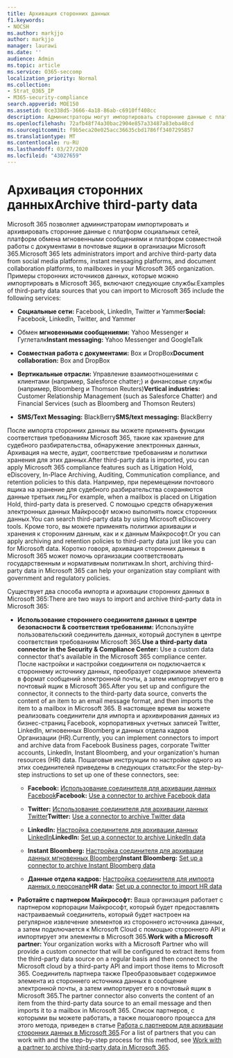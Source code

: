 ```yaml
---
title: Архивация сторонних данных
f1.keywords:
- NOCSH
ms.author: markjjo
author: markjjo
manager: laurawi
ms.date: ''
audience: Admin
ms.topic: article
ms.service: O365-seccomp
localization_priority: Normal
ms.collection:
- Strat_O365_IP
- M365-security-compliance
search.appverid: MOE150
ms.assetid: 0ce338d5-3666-4a18-86ab-c6910ff408cc
description: Администраторы могут импортировать сторонние данные с платформ социальных сетей, платформы обмена мгновенными сообщениями и платформы совместной работы с документами в почтовые ящики в организации Microsoft 365. Это позволяет архивировать данные из Facebook, Twitter и других сторонних источников данных в Microsoft 365. Затем вы можете использовать и применять функции обеспечения соответствия требованиям Microsoft 365 (например, хранение на месте, обнаружение электронных данных, Архивация на месте и политики хранения) для сторонних данных.
ms.openlocfilehash: 72afb48f74a30bac2904e857a33487a83eba48cd
ms.sourcegitcommit: f9b5eca20e025acc36635cbd1786ff3407295857
ms.translationtype: MT
ms.contentlocale: ru-RU
ms.lasthandoff: 03/27/2020
ms.locfileid: "43027659"
---
```

# <a name="archive-third-party-data"></a><span data-ttu-id="1022c-105">Архивация сторонних данных</span><span class="sxs-lookup"><span data-stu-id="1022c-105">Archive third-party data</span></span>

<span data-ttu-id="1022c-106">Microsoft 365 позволяет администраторам импортировать и архивировать сторонние данные с платформ социальных сетей, платформ обмена мгновенными сообщениями и платформ совместной работы с документами в почтовые ящики в организации Microsoft 365.</span><span class="sxs-lookup"><span data-stu-id="1022c-106">Microsoft 365 lets administrators import and archive third-party data from social media platforms, instant messaging platforms, and document collaboration platforms, to mailboxes in your Microsoft 365 organization.</span></span> <span data-ttu-id="1022c-107">Примеры сторонних источников данных, которые можно импортировать в Microsoft 365, включают следующие службы:</span><span class="sxs-lookup"><span data-stu-id="1022c-107">Examples of third-party data sources that you can import to Microsoft 365 include the following services:</span></span> 
  
- <span data-ttu-id="1022c-108">**Социальные сети:** Facebook, LinkedIn, Twitter и Yammer</span><span class="sxs-lookup"><span data-stu-id="1022c-108">**Social:** Facebook, LinkedIn, Twitter, and Yammer</span></span>

- <span data-ttu-id="1022c-109">Обмен **мгновенными сообщениями:** Yahoo Messenger и Гуглеталк</span><span class="sxs-lookup"><span data-stu-id="1022c-109">**Instant messaging:** Yahoo Messenger and GoogleTalk</span></span>

- <span data-ttu-id="1022c-110">**Совместная работа с документами:** Box и DropBox</span><span class="sxs-lookup"><span data-stu-id="1022c-110">**Document collaboration:** Box and DropBox</span></span>

- <span data-ttu-id="1022c-111">**Вертикальные отрасли:** Управление взаимоотношениями с клиентами (например, Salesforce chatter;) и финансовые службы (например, Bloomberg и Thomson Reuters)</span><span class="sxs-lookup"><span data-stu-id="1022c-111">**Vertical industries:** Customer Relationship Management (such as Salesforce Chatter) and Financial Services (such as Bloomberg and Thomson Reuters)</span></span>

- <span data-ttu-id="1022c-112">**SMS/Text Messaging:** BlackBerry</span><span class="sxs-lookup"><span data-stu-id="1022c-112">**SMS/text messaging:** BlackBerry</span></span>

<span data-ttu-id="1022c-113">После импорта сторонних данных вы можете применять функции соответствия требованиям Microsoft 365, такие как хранение для судебного разбирательства, обнаружение электронных данных, Архивация на месте, аудит, соответствие требованиям и политики хранения для этих данных.</span><span class="sxs-lookup"><span data-stu-id="1022c-113">After third-party data is imported, you can apply Microsoft 365 compliance features such as Litigation Hold, eDiscovery, In-Place Archiving, Auditing, Communication compliance, and retention policies to this data.</span></span> <span data-ttu-id="1022c-114">Например, при перемещении почтового ящика на хранение для судебного разбирательства сохраняются данные третьих лиц.</span><span class="sxs-lookup"><span data-stu-id="1022c-114">For example, when a mailbox is placed on Litigation Hold, third-party data is preserved.</span></span> <span data-ttu-id="1022c-115">С помощью средств обнаружения электронных данных Майкрософт можно выполнять поиск сторонних данных.</span><span class="sxs-lookup"><span data-stu-id="1022c-115">You can search third-party data by using Microsoft eDiscovery tools.</span></span> <span data-ttu-id="1022c-116">Кроме того, вы можете применять политики архивации и хранения к сторонним данным, как и к данным Майкрософт.</span><span class="sxs-lookup"><span data-stu-id="1022c-116">Or you can apply archiving and retention policies to third-party data just like you can for Microsoft data.</span></span> <span data-ttu-id="1022c-117">Коротко говоря, архивация сторонних данных в Microsoft 365 может помочь организации соответствовать государственным и нормативным политикам.</span><span class="sxs-lookup"><span data-stu-id="1022c-117">In short, archiving third-party data in Microsoft 365 can help your organization stay compliant with government and regulatory policies.</span></span>

<span data-ttu-id="1022c-118">Существует два способа импорта и архивации сторонних данных в Microsoft 365:</span><span class="sxs-lookup"><span data-stu-id="1022c-118">There are two ways to import and archive third-party data in Microsoft 365:</span></span>

- <span data-ttu-id="1022c-119">**Использование стороннего соединителя данных в центре безопасности & соответствия требованиям:** Используйте пользовательский соединитель данных, который доступен в центре соответствия требованиям Microsoft 365.</span><span class="sxs-lookup"><span data-stu-id="1022c-119">**Use a third-party data connector in the Security & Compliance Center:** Use a custom data connector that's available in the Microsoft 365 compliance center.</span></span> <span data-ttu-id="1022c-120">После настройки и настройки соединителя он подключается к стороннему источнику данных, преобразует содержимое элемента в формат сообщений электронной почты, а затем импортирует его в почтовый ящик в Microsoft 365.</span><span class="sxs-lookup"><span data-stu-id="1022c-120">After you set up and configure the connector, it connects to the third-party data source, converts the content of an item to an email message format, and then imports the item to a mailbox in Microsoft 365.</span></span> <span data-ttu-id="1022c-121">В настоящее время вы можете реализовать соединители для импорта и архивирования данных из бизнес-страниц Facebook, корпоративных учетных записей Twitter, LinkedIn, мгновенных Bloomberg и данных отдела кадров Организации (HR).</span><span class="sxs-lookup"><span data-stu-id="1022c-121">Currently, you can implement connectors to import and archive data from Facebook Business pages, corporate Twitter accounts, LinkedIn, Instant Bloomberg, and your organization's human resources (HR) data.</span></span> <span data-ttu-id="1022c-122">Пошаговые инструкции по настройке одного из этих соединителей приведены в следующих статьях:</span><span class="sxs-lookup"><span data-stu-id="1022c-122">For the step-by-step instructions to set up one of these connectors, see:</span></span>

   - <span data-ttu-id="1022c-123">**Facebook:** [Использование соединителя для архивации данных Facebook](archive-facebook-data-with-sample-connector.md)</span><span class="sxs-lookup"><span data-stu-id="1022c-123">**Facebook:** [Use a connector to archive Facebook data](archive-facebook-data-with-sample-connector.md)</span></span>

   - <span data-ttu-id="1022c-124">**Twitter:** [Использование соединителя для архивации данных Twitter](archive-twitter-data-with-sample-connector.md)</span><span class="sxs-lookup"><span data-stu-id="1022c-124">**Twitter:** [Use a connector to archive Twitter data](archive-twitter-data-with-sample-connector.md)</span></span>

   - <span data-ttu-id="1022c-125">**LinkedIn:** [Настройка соединителя для архивации данных LinkedIn](archive-linkedin-data.md)</span><span class="sxs-lookup"><span data-stu-id="1022c-125">**LinkedIn:** [Set up a connector to archive LinkedIn data](archive-linkedin-data.md)</span></span>

   - <span data-ttu-id="1022c-126">**Instant Bloomberg:** [Настройка соединителя для архивации данных мгновенных Bloomberg](archive-instant-bloomberg-data.md)</span><span class="sxs-lookup"><span data-stu-id="1022c-126">**Instant Bloomberg:** [Set up a connector to archive Instant Bloomberg data](archive-instant-bloomberg-data.md)</span></span>

   - <span data-ttu-id="1022c-127">**Данные отдела кадров:** [Настройка соединителя для импорта данных о персонале](import-hr-data.md)</span><span class="sxs-lookup"><span data-stu-id="1022c-127">**HR data:** [Set up a connector to import HR data](import-hr-data.md)</span></span>

- <span data-ttu-id="1022c-128">**Работайте с партнером Майкрософт:** Ваша организация работает с партнером корпорации Майкрософт, который будет предоставлять настраиваемый соединитель, который будет настроен на регулярное извлечение элементов из стороннего источника данных, а затем подключается к Microsoft Cloud с помощью стороннего API и импортирует эти элементы в Microsoft 365.</span><span class="sxs-lookup"><span data-stu-id="1022c-128">**Work with a Microsoft partner:** Your organization works with a Microsoft Partner who will provide a custom connector that will be configured to extract items from the third-party data source on a regular basis and then connect to the Microsoft cloud by a third-party API and import those items to Microsoft 365.</span></span> <span data-ttu-id="1022c-129">Соединитель партнера также Преобразовывает содержимое элемента из стороннего источника данных в сообщение электронной почты, а затем импортирует его в почтовый ящик в Microsoft 365.</span><span class="sxs-lookup"><span data-stu-id="1022c-129">The partner connector also converts the content of an item from the third-party data source to an email message and then imports it to a mailbox in Microsoft 365.</span></span> <span data-ttu-id="1022c-130">Список партнеров, с которыми вы можете работать, а также пошагового процесса для этого метода, приведен в статье [Работа с партнером для архивации сторонних данных в Microsoft 365](work-with-partner-to-archive-third-party-data.md).</span><span class="sxs-lookup"><span data-stu-id="1022c-130">For a list of partners that you can work with and the step-by-step process for this method, see [Work with a partner to archive third-party data in Microsoft 365](work-with-partner-to-archive-third-party-data.md).</span></span>
